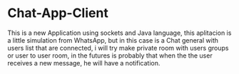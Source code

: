 # Chat-App-Client

This is a new Application using sockets and Java language, this aplitacion is a little simulation from WhatsApp, but in this case is a Chat general with users list that are connected, i will try make private room with users groups or user to user room, in the futures is probably that when the the user receives a new message, he will have a notification.

